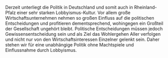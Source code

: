 Derzeit unterliegt die Politik in Deutschland und somit auch in Rheinland-Pfalz einer sehr starken Lobbyismus-Kultur. Vor allem große Wirtschaftsunternehmen nehmen so großen Einfluss auf die politischen Entscheidungen und profitieren dementsprechend, wohingegen ein Großteil der Gesellschaft ungehört bleibt. Politische Entscheidungen müssen jedoch Gewissensentscheidung sein und als Ziel das Wohlergehen Aller verfolgen und nicht nur von den Wirtschaftsinteressen Einzelner gelenkt sein. Daher stehen wir für eine unabhängige Politik ohne Machtspiele und Einflussnahme durch Lobbyismus.
